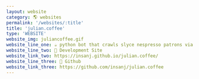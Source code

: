 ```yaml
---
layout: website
category: 🌎 websites
permalink: '/websites/:title'
title: 'julian.coffee'
type: 'WEBSITE'
website_img: juliancoffee.gif
website_line_one: ☕ python bot that crawls slyce nespresso patrons via venmo
website_line_two: 🚀 Development Site
website_link_two: https://insanj.github.io/julian.coffee/
website_line_three: 👾 Github
website_link_three: https://github.com/insanj/julian.coffee
---
```

